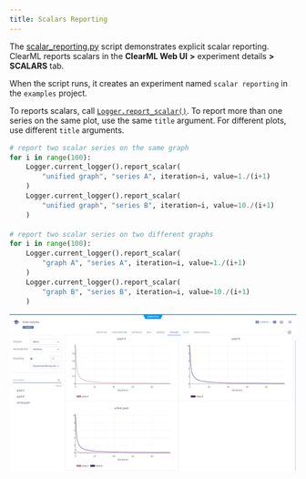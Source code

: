 ```yaml
---
title: Scalars Reporting
---
```


The [scalar_reporting.py](https://github.com/allegroai/clearml/blob/master/examples/reporting/scalar_reporting.py) script
demonstrates explicit scalar reporting. ClearML reports scalars in the **ClearML Web UI** **>** experiment details 
**>** **SCALARS** tab. 

When the script runs, it creates an experiment named `scalar reporting` in the `examples` project.

To reports scalars, call [`Logger.report_scalar()`](../../references/sdk/logger.md#report_scalar). 
To report more than one series on the same plot, use the same `title` argument. For different plots, use different 
`title` arguments. 

```python
# report two scalar series on the same graph
for i in range(100):
    Logger.current_logger().report_scalar(
        "unified graph", "series A", iteration=i, value=1./(i+1)
    )
    Logger.current_logger().report_scalar(
        "unified graph", "series B", iteration=i, value=10./(i+1)
    )
    
# report two scalar series on two different graphs
for i in range(100):
    Logger.current_logger().report_scalar(
        "graph A", "series A", iteration=i, value=1./(i+1)
    )
    Logger.current_logger().report_scalar(
        "graph B", "series B", iteration=i, value=10./(i+1)
    )
```

![image](../../img/examples_reporting_14.png)